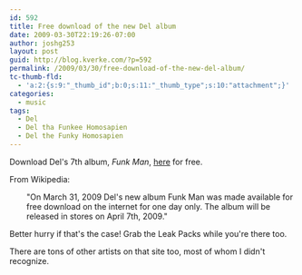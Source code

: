 ```yaml
---
id: 592
title: Free download of the new Del album
date: 2009-03-30T22:19:26-07:00
author: joshg253
layout: post
guid: http://blog.kverke.com/?p=592
permalink: /2009/03/30/free-download-of-the-new-del-album/
tc-thumb-fld:
  - 'a:2:{s:9:"_thumb_id";b:0;s:11:"_thumb_type";s:10:"attachment";}'
categories:
  - music
tags:
  - Del
  - Del tha Funkee Homosapien
  - Del the Funky Homosapien
---
```

Download Del's 7th album, <em>Funk Man</em>, <a href="http://delthefunkyhomosapien.bandcamp.com/">here</a> for free.

From Wikipedia:

<p style="padding-left: 30px">"On March 31, 2009 Del's new album Funk Man was made available for free download on the internet for one day only. The album will be released in stores on April 7th, 2009."</p>

Better hurry if that's the case! Grab the Leak Packs while you're there too.

There are tons of other artists on that site too, most of whom I didn't recognize.